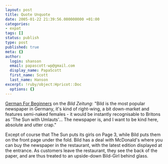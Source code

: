 ```yaml
---
layout: post
title: Quote Unquote
date: 2005-01-22 21:39:56.000000000 +01:00
categories:
- expat
tags: []
status: publish
type: post
published: true
meta: {}
author:
  login: shanson
  email: papascott-wp@gmail.com
  display_name: PapaScott
  first_name: Scott
  last_name: Hanson
excerpt: !ruby/object:Hpricot::Doc
  options: {}
---
```

<p><a href="http://www.neilarmstrong.de/weblog/2005_01_01_archive.html#110641950058229935" title="German For Beginners: Bild">German For Beginners</a> on the <em>Bild Zeitung</em>: "Bild is the most popular newspaper in Germany, it's kind of right-wing, a bit down-market and features semi-naked females - it would be instantly recognisable to Britons as 'The Sun with Umlauts'... The newspaper is, and I want to be kind here, absolute and utter crap."</p>
<p>Except of course that The Sun puts its girls on Page 3, while Bild puts them on the front page under the fold. Bild has a deal with McDonald's where you can buy the newspaper in the restaurant, with the latest edition displayed at the entrance. As customers leave the restaurant, they see the back of the paper, and are thus treated to an upside-down Bild-Girl behind glass.</p>
